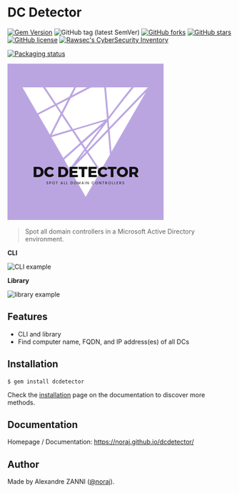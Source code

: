 # DC Detector

[![Gem Version](https://badge.fury.io/rb/dcdetector.svg)](https://badge.fury.io/rb/dcdetector)
![GitHub tag (latest SemVer)](https://img.shields.io/github/tag/noraj/dcdetector)
[![GitHub forks](https://img.shields.io/github/forks/noraj/dcdetector)](https://github.com/noraj/dcdetector/network)
[![GitHub stars](https://img.shields.io/github/stars/noraj/dcdetector)](https://github.com/noraj/dcdetector/stargazers)
[![GitHub license](https://img.shields.io/github/license/noraj/dcdetector)](https://github.com/noraj/dcdetector/blob/master/LICENSE)
[![Rawsec's CyberSecurity Inventory](https://inventory.raw.pm/img/badges/Rawsec-inventoried-FF5050_flat.svg)](https://inventory.raw.pm/tools.html#DC%20Detector)

[![Packaging status](https://repology.org/badge/vertical-allrepos/dcdetector.svg)](https://repology.org/project/dcdetector/versions)

![logo](docs/_media/logo.png)

> Spot all domain controllers in a Microsoft Active Directory environment.

**CLI**

![CLI example](TODO)

**Library**

![library example](TODO)

## Features

- CLI and library
- Find computer name, FQDN, and IP address(es) of all DCs

## Installation

```plaintext
$ gem install dcdetector
```

Check the [installation](https://noraj.github.io/dcdetector/TODO) page on the documentation to discover more methods.

## Documentation

Homepage / Documentation: https://noraj.github.io/dcdetector/

## Author

Made by Alexandre ZANNI ([@noraj](https://pwn.by/noraj/)).
